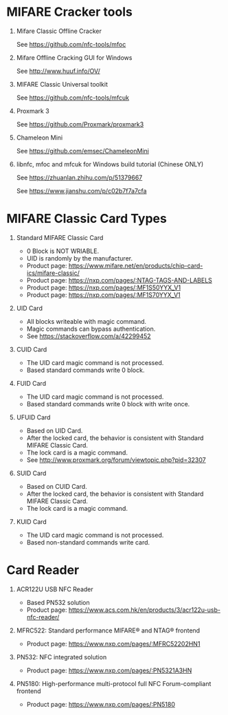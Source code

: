 # MIFARE Cracker tools

1. Mifare Classic Offline Cracker

   See https://github.com/nfc-tools/mfoc

2. Mifare Offline Cracking GUI for Windows

   See http://www.huuf.info/OV/

3. MIFARE Classic Universal toolkit

   See https://github.com/nfc-tools/mfcuk

4. Proxmark 3

   See https://github.com/Proxmark/proxmark3

5. Chameleon Mini

   See https://github.com/emsec/ChameleonMini

6. libnfc, mfoc and mfcuk for Windows build tutorial (Chinese ONLY)

   See https://zhuanlan.zhihu.com/p/51379667

   See https://www.jianshu.com/p/c02b7f7a7cfa

# MIFARE Classic Card Types

1. Standard MIFARE Classic Card

   - 0 Block is NOT WRIABLE.
   - UID is randomly by the manufacturer.
   - Product page: https://www.mifare.net/en/products/chip-card-ics/mifare-classic/
   - Product page: https://nxp.com/pages/:NTAG-TAGS-AND-LABELS
   - Product page: https://nxp.com/pages/:MF1S50YYX_V1
   - Product page: https://nxp.com/pages/:MF1S70YYX_V1

2. UID Card

   - All blocks writeable with magic command.
   - Magic commands can bypass authentication.
   - See https://stackoverflow.com/a/42299452

3. CUID Card

   - The UID card magic command is not processed.
   - Based standard commands write 0 block.

4. FUID Card

   - The UID card magic command is not processed.
   - Based standard commands write 0 block with write once.

5. UFUID Card

   - Based on UID Card.
   - After the locked card, the behavior is consistent with Standard MIFARE Classic Card.
   - The lock card is a magic command.
   - See http://www.proxmark.org/forum/viewtopic.php?pid=32307

6. SUID Card

   - Based on CUID Card.
   - After the locked card, the behavior is consistent with Standard MIFARE Classic Card.
   - The lock card is a magic command.

7. KUID Card

   - The UID card magic command is not processed.
   - Based non-standard commands write card.

# Card Reader

1. ACR122U USB NFC Reader

   - Based PN532 solution
   - Product page: https://www.acs.com.hk/en/products/3/acr122u-usb-nfc-reader/

2. MFRC522: Standard performance MIFARE® and NTAG® frontend

   - Product page: https://www.nxp.com/pages/:MFRC52202HN1

3. PN532: NFC integrated solution

   - Product page: https://www.nxp.com/pages/:PN5321A3HN

4. PN5180: High-performance multi-protocol full NFC Forum-compliant frontend

   - Product page: https://www.nxp.com/pages/:PN5180
